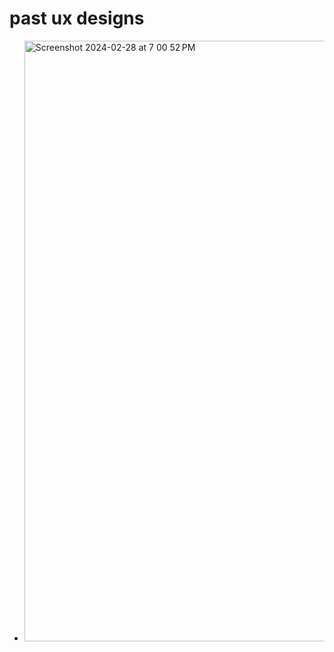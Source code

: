 # past ux designs
- <img width="961" alt="Screenshot 2024-02-28 at 7 00 52 PM" src="https://github.com/naruminato1/some_stuff/assets/126989349/81a47cd4-5693-44c1-9210-f948574ca61b">
